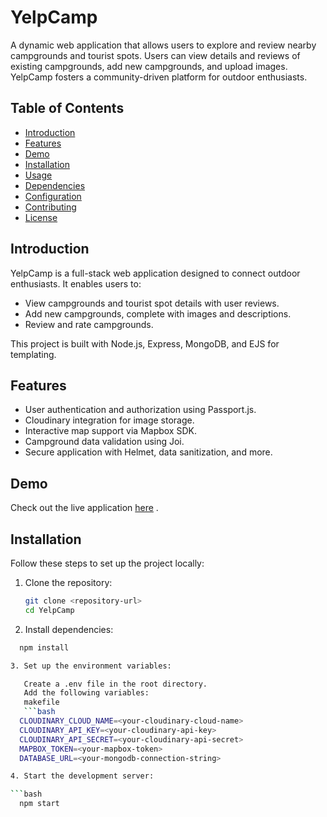 # YelpCamp

A dynamic web application that allows users to explore and review nearby campgrounds and tourist spots. Users can view details and reviews of existing campgrounds, add new campgrounds, and upload images. YelpCamp fosters a community-driven platform for outdoor enthusiasts.

## Table of Contents
- [Introduction](#introduction)
- [Features](#features)
- [Demo](#demo)
- [Installation](#installation)
- [Usage](#usage)
- [Dependencies](#dependencies)
- [Configuration](#configuration)
- [Contributing](#contributing)
- [License](#license)

## Introduction
YelpCamp is a full-stack web application designed to connect outdoor enthusiasts. It enables users to:
- View campgrounds and tourist spot details with user reviews.
- Add new campgrounds, complete with images and descriptions.
- Review and rate campgrounds.

This project is built with Node.js, Express, MongoDB, and EJS for templating.

## Features
- User authentication and authorization using Passport.js.
- Cloudinary integration for image storage.
- Interactive map support via Mapbox SDK.
- Campground data validation using Joi.
- Secure application with Helmet, data sanitization, and more.

## Demo
Check out the live application [here]([#](https://yelpcampindia.onrender.com/)) .

## Installation
Follow these steps to set up the project locally:

1. Clone the repository:
   ```bash
   git clone <repository-url>
   cd YelpCamp

2. Install dependencies:
```bash
  npm install

3. Set up the environment variables:

   Create a .env file in the root directory.
   Add the following variables:
   makefile
   ```bash
  CLOUDINARY_CLOUD_NAME=<your-cloudinary-cloud-name>
  CLOUDINARY_API_KEY=<your-cloudinary-api-key>
  CLOUDINARY_API_SECRET=<your-cloudinary-api-secret>
  MAPBOX_TOKEN=<your-mapbox-token>
  DATABASE_URL=<your-mongodb-connection-string>

4. Start the development server:

```bash
  npm start
